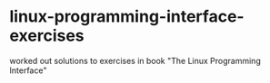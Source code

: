 # linux-programming-interface-exercises
worked out solutions to exercises in book "The Linux Programming Interface"
